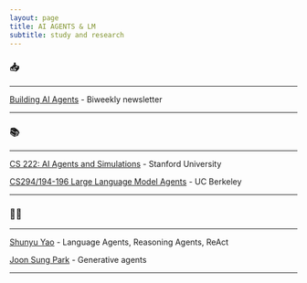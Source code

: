 ```yaml
---
layout: page
title: AI AGENTS & LM
subtitle: study and research
---
```


### 📥

---

[Building AI Agents](https://www.buildingaiagents.ai/) - Biweekly newsletter

---

### 📚

---

[CS 222: AI Agents and Simulations](https://joonspk-research.github.io/cs222-fall24/index.html) - Stanford University

[CS294/194-196 Large Language Model Agents](https://llmagents-learning.org/f24) - UC Berkeley

---

### 🧑‍💻

---

[Shunyu Yao](https://ysymyth.github.io/) - Language Agents, Reasoning Agents, ReAct

[Joon Sung Park](https://www.joonsungpark.com/) - Generative agents

---
